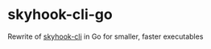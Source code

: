 # skyhook-cli-go

Rewrite of [skyhook-cli](https://github.com/skyhook-cli/skyhook-cli) in Go for smaller, faster executables
